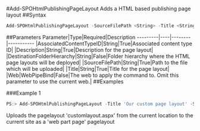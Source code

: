 #Add-SPOHtmlPublishingPageLayout
Adds a HTML based publishing page layout
##Syntax
```powershell
Add-SPOHtmlPublishingPageLayout -SourceFilePath <String> -Title <String> -Description <String> -AssociatedContentTypeID <String> [-DestinationFolderHierarchy <String>] [-Web <WebPipeBind>]
```


##Parameters
Parameter|Type|Required|Description
---------|----|--------|-----------
|AssociatedContentTypeID|String|True|Associated content type ID|
|Description|String|True|Description for the page layout|
|DestinationFolderHierarchy|String|False|Folder hierarchy where the HTML page layouts will be deployed|
|SourceFilePath|String|True|Path to the file which will be uploaded|
|Title|String|True|Title for the page layout|
|Web|WebPipeBind|False|The web to apply the command to. Omit this parameter to use the current web.|
##Examples

###Example 1
```powershell
PS:> Add-SPOHtmlPublishingPageLayout -Title 'Our custom page layout' -SourceFilePath 'customlayout.aspx' -Description 'A custom page layout' -AssociatedContentTypeID 0x01010901
```
Uploads the pagelayout 'customlayout.aspx' from the current location to the current site as a 'web part page' pagelayout
